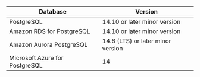 | Database                       | Version                           |
| ------------------------------ | --------------------------------- |
| PostgreSQL                     | 14.10 or later minor version      |
| Amazon RDS for PostgreSQL      | 14.10 or later minor version      |
| Amazon Aurora PostgreSQL       | 14.6 (LTS) or later minor version |
| Microsoft Azure for PostgreSQL | 14                                |
